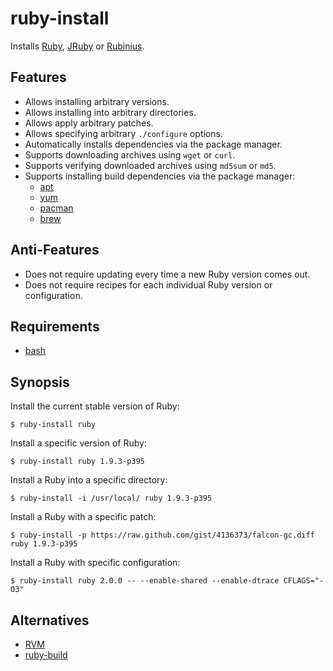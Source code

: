# ruby-install

Installs [Ruby], [JRuby] or [Rubinius].

## Features

* Allows installing arbitrary versions.
* Allows installing into arbitrary directories.
* Allows apply arbitrary patches.
* Allows specifying arbitrary `./configure` options.
* Automatically installs dependencies via the package manager.
* Supports downloading archives using `wget` or `curl`.
* Supports verifying downloaded archives using `md5sum` or `md5`.
* Supports installing build dependencies via the package manager:
  * [apt]
  * [yum]
  * [pacman]
  * [brew]

## Anti-Features

* Does not require updating every time a new Ruby version comes out.
* Does not require recipes for each individual Ruby version or configuration.

## Requirements

* [bash]

## Synopsis

Install the current stable version of Ruby:

    $ ruby-install ruby

Install a specific version of Ruby:

    $ ruby-install ruby 1.9.3-p395

Install a Ruby into a specific directory:

    $ ruby-install -i /usr/local/ ruby 1.9.3-p395

Install a Ruby with a specific patch:

    $ ruby-install -p https://raw.github.com/gist/4136373/falcon-gc.diff ruby 1.9.3-p395

Install a Ruby with specific configuration:

    $ ruby-install ruby 2.0.0 -- --enable-shared --enable-dtrace CFLAGS="-O3"

## Alternatives

* [RVM]
* [ruby-build]

[Ruby]: http://www.ruby-lang.org/
[JRuby]: http://jruby.org/
[Rubinius]: http://rubini.us/

[apt]: http://wiki.debian.org/Apt
[yum]: http://yum.baseurl.org/
[pacman]: https://wiki.archlinux.org/index.php/Pacman
[brew]: http://mxcl.github.com/homebrew/

[bash]: http://www.gnu.org/software/bash/

[RVM]: https://rvm.io/
[ruby-build]: https://github.com/sstephenson/ruby-build#readme
